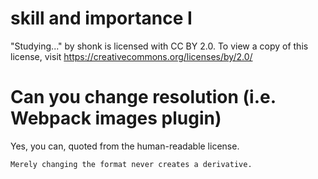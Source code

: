 # skill and importance I

 "Studying..." by shonk is licensed with CC BY 2.0. To view a copy of this license, visit https://creativecommons.org/licenses/by/2.0/ 

# Can you change resolution (i.e. Webpack images plugin)

Yes, you can, quoted from the human-readable license.

`Merely changing the format never creates a derivative.`
